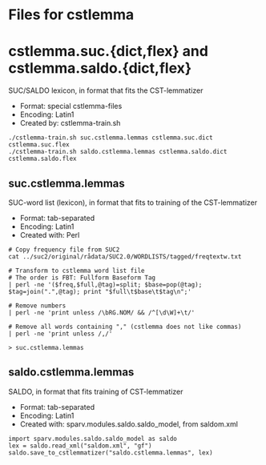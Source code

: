 
# Files for cstlemma

# cstlemma.suc.{dict,flex} and cstlemma.saldo.{dict,flex}

SUC/SALDO lexicon, in format that fits the CST-lemmatizer

- Format: special cstlemma-files
- Encoding: Latin1
- Created by: cstlemma-train.sh

```
./cstlemma-train.sh suc.cstlemma.lemmas cstlemma.suc.dict cstlemma.suc.flex
./cstlemma-train.sh saldo.cstlemma.lemmas cstlemma.saldo.dict cstlemma.saldo.flex
```

## suc.cstlemma.lemmas

SUC-word list (lexicon), in format that fits to training of the CST-lemmatizer

- Format: tab-separated
- Encoding: Latin1
- Created with: Perl

```
# Copy frequency file from SUC2
cat ../suc2/original/rådata/SUC2.0/WORDLISTS/tagged/freqtextw.txt

# Transform to cstlemma word list file
# The order is FBT: Fullform Baseform Tag
| perl -ne '($freq,$full,@tag)=split; $base=pop(@tag); $tag=join(".",@tag); print "$full\t$base\t$tag\n";'

# Remove numbers
| perl -ne 'print unless /\bRG.NOM/ && /^[\d\W]+\t/'

# Remove all words containing "," (cstlemma does not like commas)
| perl -ne 'print unless /,/'

> suc.cstlemma.lemmas
```

## saldo.cstlemma.lemmas

SALDO, in format that fits training of CST-lemmatizer

- Format: tab-separated
- Encoding: Latin1
- Created with: sparv.modules.saldo.saldo_model, from saldom.xml

```
import sparv.modules.saldo.saldo_model as saldo
lex = saldo.read_xml("saldom.xml", "gf")
saldo.save_to_cstlemmatizer("saldo.cstlemma.lemmas", lex)
```

